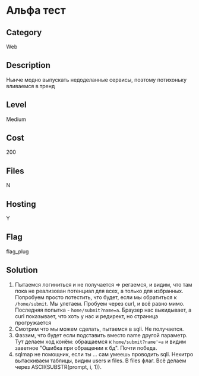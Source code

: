 # Альфа тест

## Category
Web

## Description
Нынче модно выпускать недоделанные сервисы, поэтому потихоньку вливаемся в тренд

## Level
Medium

## Cost
200

## Files
N

## Hosting
Y

## Flag
flag_plug

## Solution
1. Пытаемся логиниться и не получается => регаемся, и видим, что там пока не реализован потенциал для всех, а только для избранных. Попробуем просто потестить, что будет, если мы обратиться к `/home/submit`. Мы улетаем. Пробуем через curl, и всё равно мимо. Последняя попытка - `home/submit?name=a`. Браузер нас выкидывает, а curl показывает, что хоть у нас и редирект, но страница прогружается
2. Смотрим что мы можем сделать, пытаемся в sqli. Не получается.
3. Фаззим, что будет если подставить вместо name другой параметр. Тут делаем ход конём: обращаемся к `home/submit?name'=a` и видим заветное "Ошибка при обращении к бд". Почти победа.
4. sqlmap не помощник, если ты ... сам умеешь проводить sqli. Нехитро вытаскиваем таблицы, видим users и files. В files флаг. Всё делаем через ASCII(SUBSTR(prompt, i, 1)).
